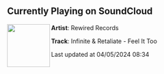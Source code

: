 ## Currently Playing on SoundCloud

[<img align="left" width="100" src="https://i1.sndcdn.com/artworks-GWq8PdLFfRAwHv18-FO9puQ-t500x500.jpg">](https://soundcloud.com/rewiredrecordsuk/infinite-retaliate-feel-it-too?in=saxurn/sets/grain-gang)

**Artist**: Rewired Records 

**Track**: Infinite & Retaliate - Feel It Too

Last updated at 04/05/2024 08:34
